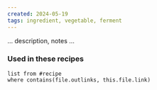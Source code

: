 ```yaml
---
created: 2024-05-19
tags: ingredient, vegetable, ferment
---
```



… description, notes …

### Used in these recipes
```dataview
list from #recipe
where contains(file.outlinks, this.file.link)
```